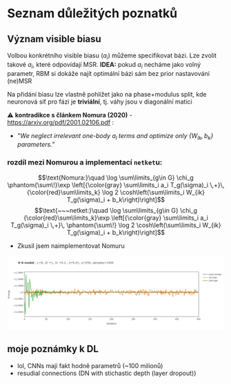 # Seznam důležitých poznatků

## Význam visible biasu
Volbou konkrétního visible biasu ($a_i$) můžeme specifikovat bázi. Lze zvolit takové $a_i$, které odpovídají MSR. 
**IDEA:** pokud $a_i$ necháme jako volný parametr, RBM si dokáže najít optimální bázi sám bez prior nastavování (ne)MSR

Na přidání biasu lze vlastně pohlížet jako na phase+modulus split, kde neuronová síť pro fázi je **triviální**, tj. váhy jsou v diagonální matici

:warning: **kontradikce s článkem Nomura (2020)** - https://arxiv.org/pdf/2001.02106.pdf :
- "*We neglect irrelevant one-body $a_l$ terms and optimize only $\{W_{lk}, b_{k}\}$ parameters.*"

### rozdíl mezi Nomurou a implementací `netket`u:

$$\text{Nomura:}\quad \log \sum\limits_{g\in G} \chi_g \phantom{\sum\!}\exp \left[{\color{gray} \sum\limits_i a_i T_g(\sigma)_i \,+}\, {\color{red}\sum\limits_k} \log 2 \cosh\left(\sum\limits_i W_{ik} T_g(\sigma)_i + b_k\right)\right]$$
$$\text{~~~netket:}\quad \log \sum\limits_{g\in G} \chi_g {\color{red}\sum\limits_k}\exp \left[{\color{gray} \sum\limits_i a_i T_g(\sigma)_i \,+}\, \phantom{\sum\!} \log 2 \cosh\left(\sum\limits_i W_{ik} T_g(\sigma)_i + b_k\right)\right]$$

- Zkusil jsem naimplementovat Nomuru

<img src="figures/NOMURAvsNETKET_N=8.png" width="700"/>



## moje poznámky k DL
- lol, CNNs mají fakt hodně parametrů (~100 milionů)
- resudial connections (DN with stichastic depth (layer dropout))